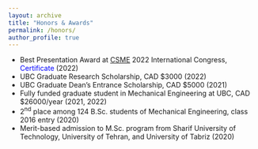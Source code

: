 ```yaml
---
layout: archive
title: "Honors & Awards"
permalink: /honors/
author_profile: true
---
```

* Best Presentation Award at [CSME](https://www.csme-scgm.ca/conferences) 2022 International Congress, <a href="https://arashjkh.github.io/files/Best-Presentation-Arash-Jalil-Khabbazi.pdf" target="_blank" style="color:#0000FF; text-decoration:none;">Certificate</a> (2022)
* UBC Graduate Research Scholarship, CAD $3000 (2022)
* UBC Graduate Dean’s Entrance Scholarship, CAD $5000 (2021)
* Fully funded graduate student in Mechanical Engineering at UBC, CAD $26000/year (2021, 2022)
* 2<sup>nd</sup> place among 124 B.Sc. students of Mechanical Engineering, class 2016 entry (2020)
* Merit-based admission to M.Sc. program from Sharif University of Technology, University of Tehran, and University of Tabriz (2020)
